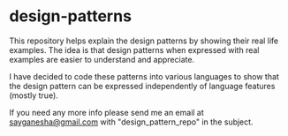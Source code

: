 design-patterns
===============
This repository helps explain the design patterns by showing their real life examples.
The idea is that design patterns when expressed with real examples are easier to understand and appreciate.

I have decided to code these patterns into various languages to show that the design pattern can be expressed independently of language features (mostly true).

If you need any more info please send me an email at sayganesha@gmail.com with "design_pattern_repo" in the subject.
